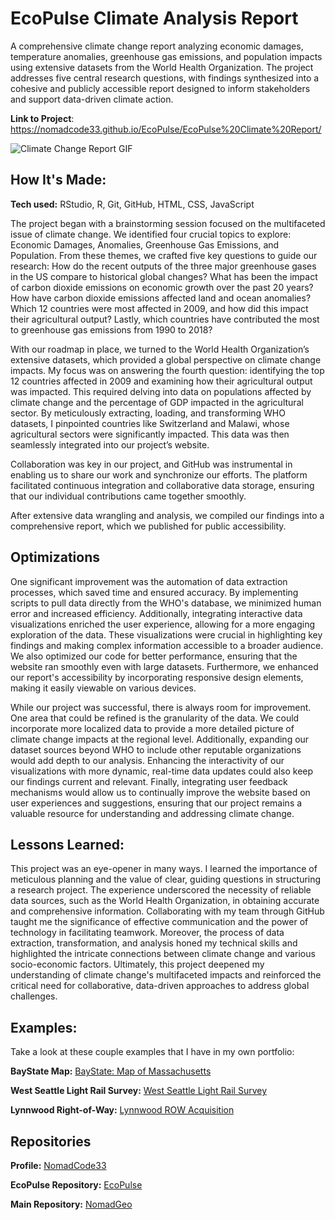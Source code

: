 # EcoPulse Climate Analysis Report
A comprehensive climate change report analyzing economic damages, temperature anomalies, greenhouse gas emissions, and population impacts using extensive datasets from the World Health Organization. The project addresses five central research questions, with findings synthesized into a cohesive and publicly accessible report designed to inform stakeholders and support data-driven climate action.

**Link to Project**: https://nomadcode33.github.io/EcoPulse/EcoPulse%20Climate%20Report/

<img src="https://github.com/NomadCode33/git-lfs/blob/main/Climate%20Change%20Report.gif" img alt = "Climate Change Report GIF"/>

## How It's Made:

**Tech used:** RStudio, R, Git, GitHub, HTML, CSS, JavaScript 

The project began with a brainstorming session focused on the multifaceted issue of climate change. We identified four crucial topics to explore: Economic Damages, Anomalies, Greenhouse Gas Emissions, and Population. From these themes, we crafted five key questions to guide our research: How do the recent outputs of the three major greenhouse gases in the US compare to historical global changes? What has been the impact of carbon dioxide emissions on economic growth over the past 20 years? How have carbon dioxide emissions affected land and ocean anomalies? Which 12 countries were most affected in 2009, and how did this impact their agricultural output? Lastly, which countries have contributed the most to greenhouse gas emissions from 1990 to 2018?

With our roadmap in place, we turned to the World Health Organization’s extensive datasets, which provided a global perspective on climate change impacts. My focus was on answering the fourth question: identifying the top 12 countries affected in 2009 and examining how their agricultural output was impacted. This required delving into data on populations affected by climate change and the percentage of GDP impacted in the agricultural sector. By meticulously extracting, loading, and transforming WHO datasets, I pinpointed countries like Switzerland and Malawi, whose agricultural sectors were significantly impacted. This data was then seamlessly integrated into our project’s website.

Collaboration was key in our project, and GitHub was instrumental in enabling us to share our work and synchronize our efforts. The platform facilitated continuous integration and collaborative data storage, ensuring that our individual contributions came together smoothly.

After extensive data wrangling and analysis, we compiled our findings into a comprehensive report, which we published for public accessibility.


## Optimizations

One significant improvement was the automation of data extraction processes, which saved time and ensured accuracy. By implementing scripts to pull data directly from the WHO's database, we minimized human error and increased efficiency. Additionally, integrating interactive data visualizations enriched the user experience, allowing for a more engaging exploration of the data. These visualizations were crucial in highlighting key findings and making complex information accessible to a broader audience. We also optimized our code for better performance, ensuring that the website ran smoothly even with large datasets. Furthermore, we enhanced our report's accessibility by incorporating responsive design elements, making it easily viewable on various devices.

While our project was successful, there is always room for improvement. One area that could be refined is the granularity of the data. We could incorporate more localized data to provide a more detailed picture of climate change impacts at the regional level. Additionally, expanding our dataset sources beyond WHO to include other reputable organizations would add depth to our analysis. Enhancing the interactivity of our visualizations with more dynamic, real-time data updates could also keep our findings current and relevant. Finally, integrating user feedback mechanisms would allow us to continually improve the website based on user experiences and suggestions, ensuring that our project remains a valuable resource for understanding and addressing climate change.

## Lessons Learned:

This project was an eye-opener in many ways. I learned the importance of meticulous planning and the value of clear, guiding questions in structuring a research project. The experience underscored the necessity of reliable data sources, such as the World Health Organization, in obtaining accurate and comprehensive information. Collaborating with my team through GitHub taught me the significance of effective communication and the power of technology in facilitating teamwork. Moreover, the process of data extraction, transformation, and analysis honed my technical skills and highlighted the intricate connections between climate change and various socio-economic factors. Ultimately, this project deepened my understanding of climate change's multifaceted impacts and reinforced the critical need for collaborative, data-driven approaches to address global challenges.

## Examples:
Take a look at these couple examples that I have in my own portfolio:

**BayState Map:** [BayState: Map of Massachusetts](https://github.com/NomadCode33/NomadGeo/tree/main/CartoCraft/BayState%20Map)

**West Seattle Light Rail Survey:** [West Seattle Light Rail Survey](https://github.com/NomadCode33/NomadGeo/tree/main/Furtado-Associates-Projects/West%20Seattle%20Light%20Rail%20Survey)

**Lynnwood Right-of-Way:** [Lynnwood ROW Acquisition](https://github.com/NomadCode33/NomadGeo/tree/main/Furtado-Associates-Projects/Lynnwood%20ROW%20Acquisition)

## Repositories
**Profile:** [NomadCode33](https://github.com/NomadCode33)

**EcoPulse Repository:** [EcoPulse](https://github.com/NomadCode33/NomadGeo/tree/main/EcoPulse)

**Main Repository:** [NomadGeo](https://github.com/NomadCode33/NomadGeo)